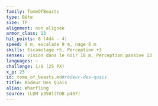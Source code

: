 ```yaml
---
family: TomeOfBeasts
type: Bête
size: TP
alignment: non alignée
armor_class: 13
hit_points: 6 (4d4 - 4)
speed: 9 m, escalade 9 m, nage 6 m
skills: Escamotage +5, Perception +3
senses: vision dans le noir 18 m, Perception passive 13
languages: —
challenge: 1/8 (25 PX)
x_p: 25
id: tome_of_beasts.md#rôdeur-des-quais
title: Rôdeur Des Quais
alias: Wharfling
source: (LDM p350)(TOB p407)
---
```


